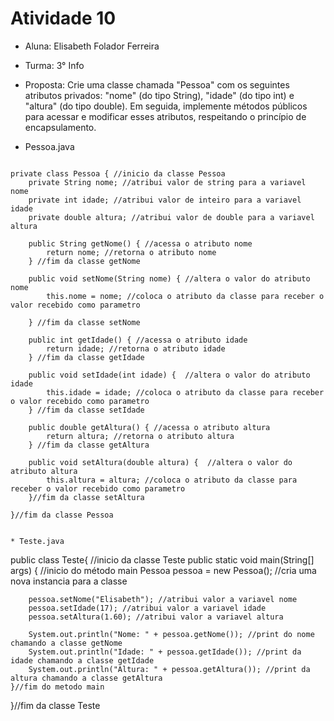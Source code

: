 # Atividade 10
* Aluna: Elisabeth Folador Ferreira
* Turma: 3° Info 
* Proposta:  Crie uma classe chamada "Pessoa" com os seguintes atributos privados: 
"nome" (do tipo String), "idade" (do tipo int) e "altura" (do tipo double). 
Em seguida, implemente métodos públicos para acessar e modificar esses atributos,
respeitando o princípio de encapsulamento.

* Pessoa.java
```

private class Pessoa { //inicio da classe Pessoa
    private String nome; //atribui valor de string para a variavel nome
    private int idade; //atribui valor de inteiro para a variavel idade
    private double altura; //atribui valor de double para a variavel altura
    
    public String getNome() { //acessa o atributo nome
        return nome; //retorna o atributo nome
    } //fim da classe getNome
    
    public void setNome(String nome) { //altera o valor do atributo nome
        this.nome = nome; //coloca o atributo da classe para receber o valor recebido como parametro

    } //fim da classe setNome
    
    public int getIdade() { //acessa o atributo idade
        return idade; //retorna o atributo idade
    } //fim da classe getIdade
    
    public void setIdade(int idade) {  //altera o valor do atributo idade
        this.idade = idade; //coloca o atributo da classe para receber o valor recebido como parametro
    } //fim da classe setIdade
    
    public double getAltura() { //acessa o atributo altura
        return altura; //retorna o atributo altura
    } //fim da classe getAltura
    
    public void setAltura(double altura) {  //altera o valor do atributo altura
        this.altura = altura; //coloca o atributo da classe para receber o valor recebido como parametro
    }//fim da classe setAltura

}//fim da classe Pessoa


* Teste.java
```
public class Teste{ //inicio da classe Teste
    public static void main(String[] args) { //inicio do método main
        Pessoa pessoa = new Pessoa(); //cria uma nova instancia para a classe
        
        pessoa.setNome("Elisabeth"); //atribui valor a variavel nome
        pessoa.setIdade(17); //atribui valor a variavel idade
        pessoa.setAltura(1.60); //atribui valor a variavel altura
        
        System.out.println("Nome: " + pessoa.getNome()); //print do nome chamando a classe getNome
        System.out.println("Idade: " + pessoa.getIdade()); //print da idade chamando a classe getIdade
        System.out.println("Altura: " + pessoa.getAltura()); //print da altura chamando a classe getAltura
    }//fim do metodo main
}//fim da classe Teste

